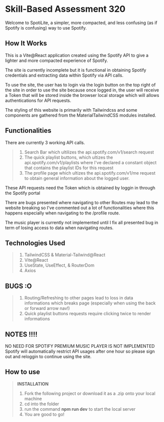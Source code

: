 ﻿# Skill-Based Assessment 320

Welcome to SpotiLite, a simpler, more compacted, and less confusing (as if Spotify is confusing) way to use Spotify.

## How It Works

This is a Vite@React application created using the Spotify API to give a lighter and more compacted experience of Spotify.

The site is currently incomplete but it is functional in obtaining Spotify credentials and extracting data within Spotify via API calls.

To use the site, the user has to login via the login button on the top right of the site in order to use the site because once logged in, the user will receive a Token that will be stored inside the browser local storage which will allows authentications for API requests.

The styling of this website is primarily with Tailwindcss and some components are gathered from the MaterialTailwindCSS modules installed.

## Functionalities

There are currently 3 working API calls.

> 1. Search Bar which ultilizes the api.spotify.com/v1/search request
> 2. The quick playlist buttons, which ultizes the api.spotify.com/v1/playlists where I've declared a constant object that contains the playlist IDs for this request
> 3. The profile page which ultizes the api.spotify.com/v1/me request to obtain general information about the logged user.

These API requests need the Token which is obtained by loggin in through the Spotify portal

There are bugs presented where navigating to other Routes may lead to the website breaking so I've commented out a lot of functionalities where this happens especially when navigating to the /profile route.

The music player is currently not implemented until I fix all presented bug in term of losing access to data when navigating routes.

## Technologies Used

> 1. TailwindCSS & Material-Tailwind@React
> 2. Vite@React
> 3. UseState, UseEffect, & RouterDom
> 4. Axios

## BUGS :O

> 1. Routing/Refreshing to other pages lead to loss in data informations which breaks page (especially when using the back or forward arrow nav!)
> 2. Quick playlist buttons requests require clicking twice to render informations

## NOTES !!!!

NO NEED FOR SPOTIFY PREMIUM
MUSIC PLAYER IS NOT IMPLEMENTED
Spotify will automatically restrict API usages after one hour so please sign out and reloggin to continue using the site.

## How to use

> **INSTALLATION**
>
> 1. Fork the following project or download it as a .zip onto your local machine
> 2. cd into the folder
> 3. run the command **npm run dev** to start the local server
> 4. You are good to go!

